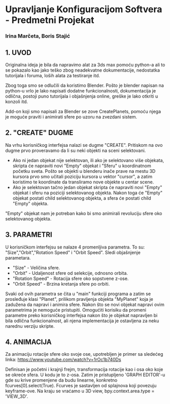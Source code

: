 # Upravljanje Konfiguracijom Softvera - Predmetni Projekat
### Irina Marčeta, Boris Stajić


## 1. UVOD

Originalna ideja je bila da napravimo alat za 3ds max pomoću python-a ali to se pokazalo kao jako teško zbog
neadekvatne dokumentacije, nedostatka tutorijala i foruma, loših alata za testiranje itd.

Zbog toga smo se odlučili da koristimo Blender. Pošto je blender napisan na python-u vrlo je lako napisati dodatne funkcionalnosti,
dokumentacija je odlična, postoji puno tutorijala i objašnjenja online, greške je lako otkriti u konzoli itd.

Add-on koji smo napisali za Blender se zove CreatePlanets, pomoću njega je moguće praviti i animirati sfere po uzoru na zvezdani sistem.

## 2. "CREATE" DUGME

Na vrhu korisničkog interfejsa nalazi se dugme "CREATE". Pritiskom na ovo dugme prvo proveravamo da li su neki objekti na sceni selektovani. 
- Ako ni jedan objekat nije selektovan, ili ako je selektovano više objekata, skripta će napraviti novi "Empty" objekat i "Sferu" u koordinatnom početku sveta. Pošto se objekti u blenderu inače prave na mestu 3D kursora prvo smo učitali poziciju kursora u vektor "cursor", a zatim koristimo te koordinate da transliramo nove objekte u centar scene.
- Ako je selektovan tačno jedan objekat skripta će napraviti novi "Empty" objekat i sferu na poziciji selektovanog objekta.
Nakon toga će "Empty" objekat postati child selektovanog objekta, a sfera će postati child "Empty" objekta.

"Empty" objekat nam je potreban kako bi smo animirali revoluciju sfere oko selektovanog objekta.

## 3. PARAMETRI

U korisničkom interfejsu se nalaze 4 promenljiva parametra. To su: "Size","Orbit","Rotation Speed" i "Orbit Speed".
Sledi objašnjenje parametara.
- "Size" - Veličina sfere.
- "Orbit" - Udaljenost sfere od selekcije, odnosno orbita.
- "Rotation Speed" - Rotacija sfere oko sopstvene z-ose.
- "Orbit Speed" - Brzina kretanja sfere po orbiti.

Svaki od ovih parametra se čita u "main" funkciji programa a zatim se prosleđuje klasi "Planet", prilikom pravljenja objekta "MyPlanet" koja je zadužena da napravi i animira sfere. Nakon što se novi objekat napravi ovim parametrima je nemoguće pristupiti. Omogućiti korisiku da promeni parametre preko korisničkog interfejsa nakon što je objekat napravljen bi bila odlična funkcionalnost, ali njena implementacija je ostavljena za neku narednu verziju skripte.


## 4. ANIMACIJA

Za animaciju rotacije sfere oko svoje ose, upotrebljen je primer sa sledećeg linka: <https://www.youtube.com/watch?v=1rOc1b740Ds>

Definisan je početni i krajnji frejm, transformacija rotacije kao i osa oko koje se okreće sfera. U kodu je to z-osa. 
Zatim je pristupljeno 'GRAPH EDITOR'-u gde su krive promenjene da budu linearne, konkretno fcurves[0].select(True). Fcurves je sastavljen od splajnova koji povezuju keyframe-ove. Na kraju se vraćamo u 3D view, bpy.context.area.type = 'VIEW_3D'.
